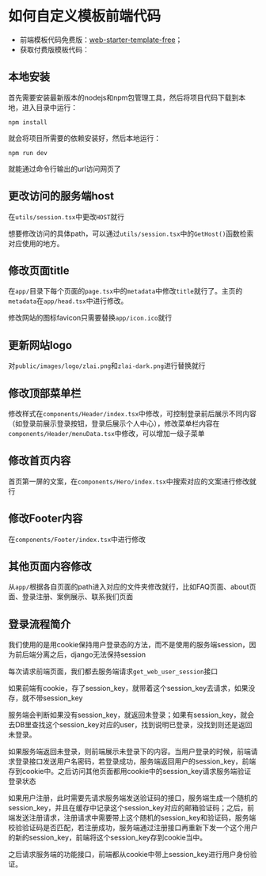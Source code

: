 # 如何自定义模板前端代码

- 前端模板代码免费版：[web-starter-template-free](./web-starter-template-free)；
- 获取付费版模板代码：

## 本地安装

首先需要安装最新版本的nodejs和npm包管理工具，然后将项目代码下载到本地，进入目录中运行：

```
npm install
```

就会将项目所需要的依赖安装好，然后本地运行：

```
npm run dev
```

就能通过命令行输出的url访问网页了

## 更改访问的服务端host

在`utils/session.tsx`中更改`HOST`就行

想要修改访问的具体path，可以通过`utils/session.tsx`中的`GetHost()`函数检索对应使用的地方。

## 修改页面title

在`app/`目录下每个页面的`page.tsx`中的`metadata`中修改`title`就行了。主页的`metadata`在`app/head.tsx`中进行修改。

修改网站的图标favicon只需要替换`app/icon.ico`就行

## 更新网站logo

对`public/images/logo/zlai.png`和`zlai-dark.png`进行替换就行

## 修改顶部菜单栏

修改样式在`components/Header/index.tsx`中修改，可控制登录前后展示不同内容（如登录前展示登录按钮，登录后展示个人中心），修改菜单栏内容在`components/Header/menuData.tsx`中修改，可以增加一级子菜单

## 修改首页内容

首页第一屏的文案，在`components/Hero/index.tsx`中搜索对应的文案进行修改就行

## 修改Footer内容

在`components/Footer/index.tsx`中进行修改

## 其他页面内容修改

从`app/`根据各自页面的path进入对应的文件夹修改就行，比如FAQ页面、about页面、登录注册、案例展示、联系我们页面

## 登录流程简介

我们使用的是用cookie保持用户登录态的方法，而不是使用的服务端session，因为前后端分离之后，django无法保持session

每次请求前端页面，我们都去服务端请求`get_web_user_session`接口

如果前端有cookie，存了session_key，就带着这个session_key去请求，如果没存，就不带session_key

服务端会判断如果没有session_key，就返回未登录；如果有session_key，就会去DB里查找这个session_key对应的user，找到说明已登录，没找到则还是返回未登录。

如果服务端返回未登录，则前端展示未登录下的内容。当用户登录的时候，前端请求登录接口发送用户名密码，若登录成功，服务端返回用户的session_key，前端存到cookie中。之后访问其他页面都用cookie中的session_key请求服务端验证登录状态

如果用户注册，此时需要先请求服务端发送验证码的接口，服务端生成一个随机的session_key，并且在缓存中记录这个session_key对应的邮箱验证码；之后，前端发送注册请求，注册请求中需要带上这个随机的session_key和验证码，服务端校验验证码是否匹配，若注册成功，服务端通过注册接口再重新下发一个这个用户的新的session_key，前端将这个session_key存到cookie当中。

之后请求服务端的功能接口，前端都从cookie中带上session_key进行用户身份验证。
